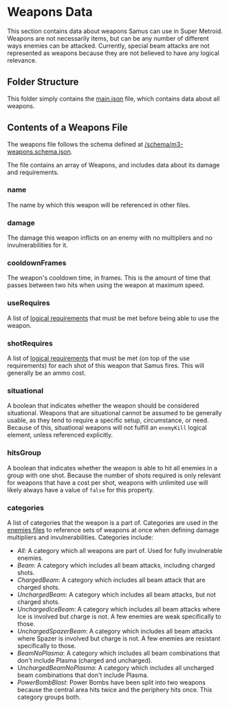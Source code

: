 # Weapons Data
This section contains data about weapons Samus can use in Super Metroid.
Weapons are not necessarily items, but can be any number of different ways enemies can be attacked.
Currently, special beam attacks are not represented as weapons because they are not believed to have any logical relevance.

## Folder Structure
This folder simply contains the [main.json](main.json) file, which contains data about all weapons.

## Contents of a Weapons File
The weapons file follows the schema defined at [/schema/m3-weapons.schema.json](../schema/m3-weapons.schema.json).

The file contains an array of Weapons, and includes data about its damage and requirements.

### name
The name by which this weapon will be referenced in other files.

### damage
The damage this weapon inflicts on an enemy with no multipliers and no invulnerabilities for it.

### cooldownFrames
The weapon's cooldown time, in frames. This is the amount of time that passes between two hits when using the weapon at maximum speed.

### useRequires
A list of [logical requirements](../logicalRequirements.md) that must be met before being able to use the weapon.

### shotRequires
A list of [logical requirements](../logicalRequirements.md) that must be met (on top of the use requirements) for each shot of this weapon that Samus fires. This will generally be an ammo cost.

### situational
A boolean that indicates whether the weapon should be considered situational. Weapons that are situational cannot be assumed to be generally usable, as they tend to require a specific setup, circumstance, or need. Because of this, situational weapons will not fulfill an `enemyKill` logical element, unless referenced explicitly.

### hitsGroup
A boolean that indicates whether the weapon is able to hit all enemies in a group with one shot. Because the number of shots required is only relevant for weapons that have a cost per shot, weapons with unlimited use will likely always have a value of `false` for this property.

### categories
A list of categories that the weapon is a part of. Categories are used in the [enemies files](../enemies/enemies-readme.md) to reference sets of weapons at once when defining damage multipliers and invulnerabilities. Categories include:
* _All:_ A category which all weapons are part of. Used for fully invulnerable enemies.
* _Beam_: A category which includes all beam attacks, including charged shots.
* _ChargedBeam_: A category which includes all beam attack that are charged shots.
* _UnchargedBeam_: A category which includes all beam attacks, but not charged shots.
* _UnchargedIceBeam_: A category which includes all beam attacks where Ice is involved but charge is not. A few enemies are weak specifically to those.
* _UnchargedSpazerBeam_: A category which includes all beam attacks where Spazer is involved but charge is not. A few enemies are resistant specifically to those.
* _BeamNoPlasma_: A category which includes all beam combinations that don't include Plasma (charged and uncharged).
* _UnchargedBeamNoPlasma:_ A category which includes all uncharged beam combinations that don't include Plasma.
* _PowerBombBlast:_ Power Bombs have been split into two weapons because the central area hits twice and the periphery hits once. This category groups both.
